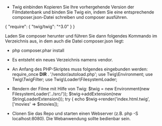 - Twig einbinden
  Kopieren Sie Ihre vorhergehende Version der Filmdatenbank und binden Sie Twig ein, indem Sie eine entsprechende       composer.json-Datei schreiben und composer ausführen.

{
    "require": {
        "twig/twig": "^3.0"
    }
}

Laden Sie composer herunter und führen Sie dann folgendes Kommando im Verzeichnis aus, in dem auch die Datei composer.json liegt:

- php composer.phar install

- Es entsteht ein neues Verzeichnis namens vendor.

- An Anfang des PHP-Skriptes muss folgendes eingebunden werden:
  require_once __DIR__ . '/vendor/autoload.php';
  use Twig\Environment;
  use Twig\TwigFilter;
  use Twig\Loader\FilesystemLoader;

- Rendern der Filme mit Hilfe von Twig:
  $twig = new Environment(new FilesystemLoader('../src/'));
  $twig->addExtension(new StringLoaderExtension());
  try { echo $twig->render('index.html.twig', ['movies' => $movies]);

- Clonen Sie das Repo und starten einen Webserver (z.B. php -S localhost:8080). 
  Die Webanwendung sollte bedienbar sein.
